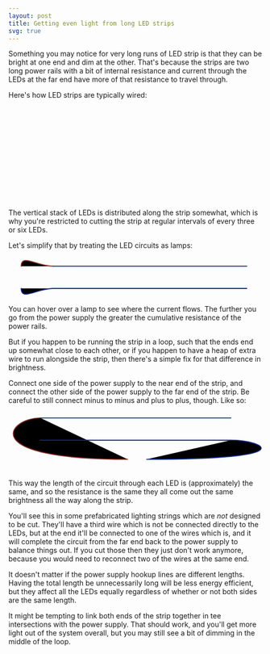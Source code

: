 ```yaml
---
layout: post
title: Getting even light from long LED strips
svg: true
---
```

Something you may notice for very long runs of LED strip is that they
can be bright at one end and dim at the other.  That's because the
strips are two long power rails with a bit of internal resistance and
current through the LEDs at the far end have more of that resistance to
travel through.

Here's how LED strips are typically wired:
<svg width="100%" viewbox="0 0 799 319">
<style>
@-webkit-keyframes currentAnimation {
  from { stroke-dashoffset: 12; }
  to { stroke-dashoffset: 0; }
}
.component {
    fill: currentColor;
    fill-opacity:0.0625;
}
.hookup-plus {
    stroke: color-mix(in oklab, currentColor, red);
    stroke-width: 3px;
    stroke-linecap: round;
}
.hookup-minus {
    stroke: color-mix(in oklab, currentColor, blue);
    stroke-width: 3px;
    stroke-linecap: round;
}
.current {
    visibility:hidden;
    opacity: 0%;
    stroke-dasharray: 6;
}
.ledcurrent:hover .current {
    visibility:visible;
    opacity: 100%;
    -webkit-animation-name: currentAnimation;
    -webkit-animation-iteration-count: infinite;
    -webkit-animation-duration: 1.5s;
    -webkit-animation-timing-function: linear;
}
</style>
<defs>
        <g id="pos"><path d="m-5,0h10m-5,-5v10" /></g>
        <g id="neg"><path d="m-5,0h10" /></g>
        <g id="batt"><path d="M0,0v20 M-30,20h60 M-20,30h40 M-30,40h60 M-20,50h40 M0,50v20 M15,5v10 M10,10h10"/></g>
        <g id="power"><circle cx="0" cy="35" r="25" /><path d="M0,0v10 M0,60v10"/><use href="#pos" x="0" y="22" /><use href="#neg" x="0" y="48" /></g>
        <g id="powerh"><circle cx="35" cy="0" r="25" /><path d="M0,0h10 M60,0h10"/><use href="#pos" x="22" y="0" /><use href="#neg" x="48" y="0" /></g>
        <g id="led"><path d="M0,0v14 M0,56l-25,-42h50z M-25,56h50 M36,29l2,6l-6,2m6,-2l-12,-7  M31,39l2,6l-6,2m6,-2l-12,-7   M0,56v14" class="component" /></g>
        <g id="lamp"><circle cx="0" cy="35" r="25" /><path d="M-17.6,17.4L17.6,52.6 M17.6,17.4L-17.6,52.6 M0,0v10 M0,60v10 "/></g>
        <g id="resistor"><rect x="-10" y="10" width="20" height="50" /><path d="M0,0v10 M0,60v10 "/></g>
        <g id="ledstack"><use x="0" y="0" href="#led" /><use x="0" y="70" href="#led" /><use x="0" y="140" href="#led" /><use x="0" y="210" href="#resistor" /></g>
</defs>
        <use href="#power" x="40" y="120" />
        <path d="M40,120 C40,50  0, 20 140, 20" class="hookup-plus" />
        <path d="M40,190 C40,250 0,300 140,300" class="hookup-minus" />
        <line x1="140" y1="20" x2="750" y2="20" />
        <use href="#pos" x="145" y="10"/>
        <use href="#pos" x="745" y="10"/>
        <line x1="140" y1="300" x2="750" y2="300" />
        <use href="#neg" x="145" y="290"/>
        <use href="#neg" x="745" y="290"/>
        <use href="#ledstack" x="200" y="20" />
        <use href="#ledstack" x="300" y="20" />
        <use href="#ledstack" x="400" y="20" />
        <use href="#ledstack" x="500" y="20" />
        <use href="#ledstack" x="600" y="20" />
        <use href="#ledstack" x="700" y="20" />
</svg>

The vertical stack of LEDs is distributed along the strip somewhat,
which is why you're restricted to cutting the strip at regular intervals
of every three or six LEDs.

Let's simplify that by treating the LED circuits as lamps:

<svg width="100%" viewbox="0 -10 799 129">
        <use href="#power" x="40" y="20" />
        <path d="M40,20 C40,-20  90,20 140,20" class="hookup-plus" />
        <path d="M40,90 C40,130  90,90 140,90" class="hookup-minus" />
        <line x1="140" y1="20" x2="750" y2="20" />
        <use href="#pos" x="145" y="10"/>
        <use href="#pos" x="745" y="10"/>
        <line x1="140" y1="90" x2="750" y2="90" />
        <use href="#neg" x="145" y="80"/>
        <use href="#neg" x="745" y="80"/>
        <g class="ledcurrent">
        <use href="#lamp" x="200" y="20" />
        <path d="M30,20 C30,-35 90,10 140,10
            H170
            c25,0 30,20 30,45 0,25 -5,45 -30,45
            H140 C90,100, 30,145 30,90" class="current" />
        </g>
        <g class="ledcurrent">
        <use href="#lamp" x="300" y="20" />
        <path d="M30,20 C30,-35 90,10 140,10
            H270
            c25,0 30,20 30,45 0,25 -5,45 -30,45
            H140 C90,100, 30,145 30,90" class="current" />
        </g>
        <g class="ledcurrent">
        <use href="#lamp" x="400" y="20" />
        <path d="M30,20 C30,-35 90,10 140,10
            H370
            c25,0 30,20 30,45 0,25 -5,45 -30,45
            H140 C90,100, 30,145 30,90" class="current" />
        </g>
        <g class="ledcurrent">
        <use href="#lamp" x="500" y="20" />
        <path d="M30,20 C30,-35 90,10 140,10
            H470
            c25,0 30,20 30,45 0,25 -5,45 -30,45
            H140 C90,100, 30,145 30,90" class="current" />
        </g>
        <g class="ledcurrent">
        <use href="#lamp" x="600" y="20" />
        <path d="M30,20 C30,-35 90,10 140,10
            H570
            c25,0 30,20 30,45 0,25 -5,45 -30,45
            H140 C90,100, 30,145 30,90" class="current" />
        </g>
        <g class="ledcurrent">
        <use href="#lamp" x="700" y="20" />
        <path d="M30,20 C30,-35 90,10 140,10
            H670
            c25,0 30,20 30,45 0,25 -5,45 -30,45
            H140 C90,100, 30,145 30,90" class="current" />
        </g>
</svg>

You can hover over a lamp to see where the current flows.  The further
you go from the power supply the greater the cumulative resistance of
the power rails.

But if you happen to be running the strip in a loop, such that the ends
end up somewhat close to each other, or if you happen to have a heap of
extra wire to run alongside the strip, then there's a simple fix for
that difference in brightness.

Connect one side of the power supply to the near end of the strip, and
connect the other side of the power supply to the far end of the strip.
Be careful to still connect minus to minus and plus to plus, though.
Like so:

<svg width="100%" viewbox="0 0 799 189">
        <use href="#powerh" x="365" y="150" />
        <path d="M375,150 C-105,150  0,20 100,20" class="hookup-plus" />
        <path d="M435,150 C935,150 800,90 700,90" class="hookup-minus" />
        <line x1="100" y1="20" x2="700" y2="20" />
        <use href="#pos" x="105" y="10"/>
        <use href="#pos" x="695" y="10"/>
        <line x1="100" y1="90" x2="700" y2="90" />
        <use href="#neg" x="105" y="80"/>
        <use href="#neg" x="695" y="80"/>
        <g class="ledcurrent">
        <use href="#lamp" x="150" y="20" />
        <path d="M365,160 C-135,160  0,10 100,10
                 H120
                 c25,0 30,20 30,45 0,25 5,45 30,45 H700
                 C 790,100 905,140, 435,140"
            class="current" />
        </g>
        <g class="ledcurrent">
        <use href="#lamp" x="250" y="20" />
        <path d="M365,160 C-135,160  0,10 100,10
                 H220
                 c25,0 30,20 30,45 0,25 5,45 30,45 H700
                 C 790,100 905,140, 435,140"
            class="current" />
        </g>
        <g class="ledcurrent">
        <use href="#lamp" x="350" y="20" />
        <path d="M365,160 C-135,160  0,10 100,10
                 H320
                 c25,0 30,20 30,45 0,25 5,45 30,45 H700
                 C 790,100 905,140, 435,140"
            class="current" />
        </g>
        <g class="ledcurrent">
        <use href="#lamp" x="450" y="20" />
        <path d="M365,160 C-135,160  0,10 100,10
                 H420
                 c25,0 30,20 30,45 0,25 5,45 30,45 H700
                 C 790,100 905,140, 435,140"
            class="current" />
        </g>
        <g class="ledcurrent">
        <use href="#lamp" x="550" y="20" />
        <path d="M365,160 C-135,160  0,10 100,10
                 H520
                 c25,0 30,20 30,45 0,25 5,45 30,45 H700
                 C 790,100 905,140, 435,140"
            class="current" />
        </g>
        <g class="ledcurrent">
        <use href="#lamp" x="650" y="20" />
        <path d="M365,160 C-135,160  0,10 100,10
                 H620
                 c25,0 30,20 30,45 0,25 5,45 30,45 H700
                 C 790,100 905,140, 435,140"
            class="current" />
        </g>
</svg>

This way the length of the circuit through each LED is (approximately)
the same, and so the resistance is the same they all come out the same
brightness all the way along the strip.

You'll see this in some prefabricated lighting strings which are _not_
designed to be cut.  They'll have a third wire which is not be connected
directly to the LEDs, but at the end it'll be connected to one of the
wires which is, and it will complete the circuit from the far end back
to the power supply to balance things out.  If you cut those then they
just don't work anymore, because you would need to reconnect two of the
wires at the same end.

It doesn't matter if the power supply hookup lines are different
lengths.  Having the total length be unnecessarily long will be less
energy efficient, but they affect all the LEDs equally regardless of
whether or not both sides are the same length.

It might be tempting to link both ends of the strip together in tee
intersections with the power supply.  That should work, and you'll get
more light out of the system overall, but you may still see a bit of
dimming in the middle of the loop.
